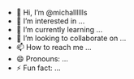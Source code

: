 - 👋 Hi, I’m @michalllllls
- 👀 I’m interested in ...
- 🌱 I’m currently learning ...
- 💞️ I’m looking to collaborate on ...
- 📫 How to reach me ...
- 😄 Pronouns: ...
- ⚡ Fun fact: ...

<!---
michalllllls/michalllllls is a ✨ special ✨ repository because its `README.md` (this file) appears on your GitHub profile.
You can click the Preview link to take a look at your changes.
--->
